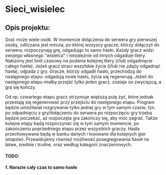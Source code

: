 # Sieci_wisielec
## Opis projektu:

Grać może wiele osób. W momencie dołączenia do serwera gry pierwszej osoby, odliczana jest minuta, po której wszyscy gracze, którzy dołączyli do serwera, rozpoczynają grę, odgadując to samo hasło.
Każdy gracz widzi swojego własnego "wisielca" i niezależnie od innych odgaduje litery. Nałożony jest limit czasowy na podanie kolejnej litery (i/lub odgadnięcie całego hasła). Jeżeli gracz straci wszytskie życia (i/lub nie zdąży odgadnąć hasła), odpada z gry.
Gracze, którzy odgadli hasło, przechodzą do następnego etapu: odgadują nowe hasło, życia się regenerują. Jeżeli do następnego etapu miałby przejść tylko jeden gracz, zostaje on zwycięzcą, a gra się kończy.

Od np. czwartego etapu gracz otrzymuje większą pulę żyć, które jednak przestają się regenerować przy przejściu do następnego etapu.
Program będzie umożliwiał rozgrywanie tylko jednej gry w tym samym czasie, tzn. po odpadnięciu z gry/dołączeniu do serwera po rozpoczęciu gry trzeba będzie poczekać, aż rozpoczęta gra zakończy się, aby móc zagrać. Także kolejne etapy będą rozpoczynać się w tym samym momencie, po zakończeniu poprzedniego etapu przez wszystkich graczy.
Hasła przechowywane będą w banku danych i losowane dla kolejnych gier (etapów). Przewidujemy również możliwość posegregowania haseł na łatwe, średnie i trudne, oraz według kategorii znaczeniowych.

#### TODO:
#### 1. Narazie cały czas to samo hasło

